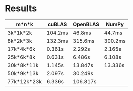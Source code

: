 # Results

| m\*n\*k       | cuBLAS      | OpenBLAS    | NumPy      |
| ------------- | ----------- | ----------- | ---------- |
| 3k\*1k\*2k    | 104.2ms     | 46.8ms      | 44.7ms     |
| 8k\*2k\*3k    | 132.3ms     | 315.6ms     | 300.2ms    |
| 17k\*4k\*6k   | 0.361s      | 2.292s      | 2.165s     |
| 25k\*6k\*8k   | 0.631s      | 6.486s      | 6.108s     |
| 30k\*8k\*11k  | 1.145s      | 13.847s     | 13.336s    |
| 50k\*9k\*13k  | 2.097s      | 30.249s     |            |
| 77k\*12k\*23k | 6.336s      | 106.817s    |            |
